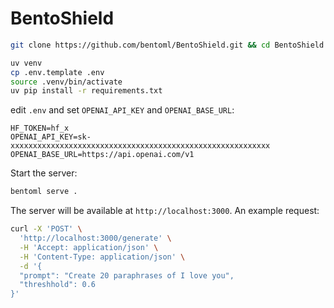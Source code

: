 # BentoShield

```bash
git clone https://github.com/bentoml/BentoShield.git && cd BentoShield

uv venv
cp .env.template .env
source .venv/bin/activate
uv pip install -r requirements.txt
```

edit `.env` and set `OPENAI_API_KEY` and `OPENAI_BASE_URL`:

```
HF_TOKEN=hf_x
OPENAI_API_KEY=sk-xxxxxxxxxxxxxxxxxxxxxxxxxxxxxxxxxxxxxxxxxxxxxxxxxxxxxxxxxx
OPENAI_BASE_URL=https://api.openai.com/v1
```

Start the server:

```bash
bentoml serve .
```

The server will be available at `http://localhost:3000`. An example request:

```bash
curl -X 'POST' \
  'http://localhost:3000/generate' \
  -H 'Accept: application/json' \
  -H 'Content-Type: application/json' \
  -d '{
  "prompt": "Create 20 paraphrases of I love you",
  "threshhold": 0.6
}'
```
